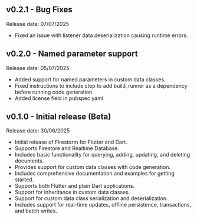 ## v0.2.1 - Bug Fixes
Release date: 07/07/2025

- Fixed an issue with listener data deserialization causing runtime errors.

## v0.2.0 - Named parameter support
Release date: 05/07/2025

- Added support for named parameters in custom data classes.
- Fixed instructions to include step to add build_runner as a dependency before running code generation.
- Added license field in pubspec.yaml.

## v0.1.0 - Initial release (Beta)
Release date: 30/06/2025

- Initial release of Firestorm for Flutter and Dart.
- Supports Firestore and Realtime Database.
- Includes basic functionality for querying, adding, updating, and deleting documents.
- Provides support for custom data classes with code generation.
- Includes comprehensive documentation and examples for getting started.
- Supports both Flutter and plain Dart applications.
- Support for inheritance in custom data classes.
- Support for custom data class serialization and deserialization.
- Includes support for real-time updates, offline persistence, transactions, and batch writes.

